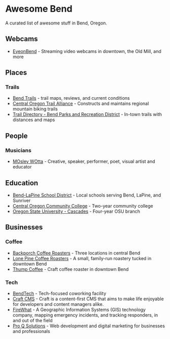 # Awesome Bend

A curated list of awesome stuff in Bend, Oregon.

## Webcams

- [EyeonBend](http://eyeonbend.com/) - Streaming video webcams in downtown, the Old Mill, and more

## Places

### Trails

- [Bend Trails](https://bendtrails.org) - trail maps, reviews, and current conditions
- [Central Oregon Trail Alliance](http://cotamtb.com) - Constructs and maintains regional mountain biking trails
- [Trail Directory - Bend Parks and Recreation District](http://www.bendparksandrec.org/parks__trails/trail_list/) - In-town trails with distances and maps

## People

### Musicians

- [MOsley WOtta](http://www.iammowo.com/) - Creative, speaker, performer, poet, visual artist and educator

## Education

- [Bend-LaPine School District](https://www.bend.k12.or.us/) - Local schools serving Bend, LaPine, and Sunriver
- [Central Oregon Community College](https://www.cocc.edu) - Two-year community college
- [Oregon State University - Cascades](http://osucascades.edu) - Four-year OSU branch

## Businesses

### Coffee

- [Backporch Coffee Roasters](http://www.backporchcoffeeroasters.com) - Three locations in central Bend
- [Lone Pine Coffee Roasters](http://www.lonepinecoffeeroasters.com) - A small, family-run roastery tucked in downtown Bend
- [Thump Coffee](https://thumpcoffee.com/) - Craft coffee roaster in downtown Bend

### Tech

- [BendTech](http://bendtech.com/) - Tech-focused coworking facility
- [Craft CMS](https://craftcms.com/) - Craft is a content-first CMS that aims to make life enjoyable for developers and content managers alike.
- [FireWhat](http://www.firewhat.com/) - A Geographic Information Systems (GIS) technology company, mapping emergency incidents, and tracking responders, in and out of the field
- [Pro Q Solutions](http://proqsolutions.com/) - Web development and digital marketing for businesses and professionals
